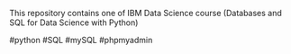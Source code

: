 This repository contains one of IBM Data Science course (Databases and SQL for Data Science with Python)

#python #SQL #mySQL #phpmyadmin
